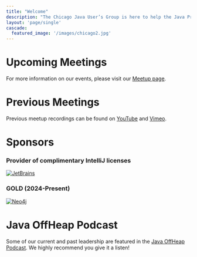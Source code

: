 ```yaml
---
title: "Welcome"
description: "The Chicago Java User’s Group is here to help the Java Professional."
layout: 'page/single'
cascade:
  featured_image: '/images/chicago2.jpg'
---
```

# Upcoming Meetings
For more information on our events, please visit our [Meetup page](https://www.meetup.com/ChicagoJUG/).

# Previous Meetings
Previous meetup recordings can be found on [YouTube](https://www.youtube.com/user/CJUGVideos) and [Vimeo](https://vimeo.com/channels/1109817). 

# Sponsors
### Provider of complimentary IntelliJ licenses
[![JetBrains](/images/jetbrains.jpg)](https://jetbrains.com)

### GOLD (2024-Present)
[![Neo4j](/images/neo4j-social-share-21.png)](https://neo4j.com/)

# Java OffHeap Podcast
Some of our current and past leadership are featured in the [Java OffHeap Podcast](https://www.javaoffheap.com/).
We highly recommend you give it a listen!